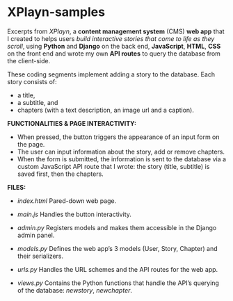 # XPlayn-samples

Excerpts from *XPlayn*, a **content management system** (CMS) **web app** that I created to helps users *build interactive stories that come to life as they scroll*, using **Python** and **Django** on the back end, **JavaScript**, **HTML**, **CSS** on the front end and wrote my own **API routes** to query the database from the client-side. 


These coding segments implement adding a story to the database. Each story consists of: 
- a title, 
- a subtitle, and 
- chapters (with a text description, an image url and a caption).


**FUNCTIONALITIES & PAGE INTERACTIVITY:**
- When pressed, the button triggers the appearance of an input form on the page. 
- The user can input information about the story, add or remove chapters.
- When the form is submitted, the information is sent to the database via a custom JavaScript API route that I wrote: the story (title, subtitle) is saved first, then the chapters.

**FILES:**
- *index.html*
Pared-down web page.

- *main.js*
Handles the button interactivity.

- *admin.py*
Registers models and makes them accessible in the Django admin panel.

- *models.py*
Defines the web app’s 3 models (User, Story, Chapter) and their serializers.

- *urls.py*
Handles the URL schemes and the API routes for the web app.

- *views.py*
Contains the Python functions that handle the API’s querying of the database: *newstory*, *newchapter*.
